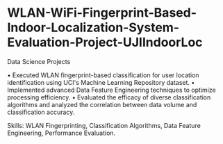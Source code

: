 # WLAN-WiFi-Fingerprint-Based-Indoor-Localization-System-Evaluation-Project-UJIIndoorLoc
Data Science Projects

• Executed WLAN fingerprint-based classification for user location identification using UCI's Machine Learning Repository dataset.
• Implemented advanced Data Feature Engineering techniques to optimize processing efficiency.
• Evaluated the efficacy of diverse classification algorithms and analyzed the correlation between data volume and classification accuracy.

Skills: WLAN Fingerprinting, Classification Algorithms, Data Feature Engineering, Performance Evaluation.
